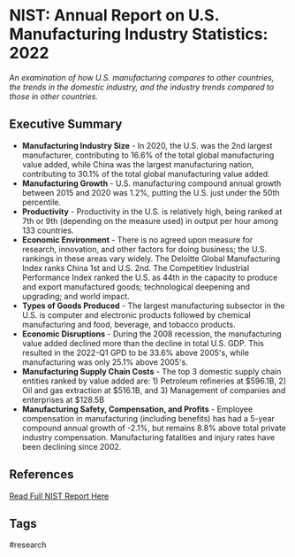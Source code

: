 # NIST: Annual Report on U.S. Manufacturing Industry Statistics: 2022

*An examination of how U.S. manufacturing compares to other countries, the trends in the domestic industry, and the industry trends compared to those in other countries.*  

## Executive Summary
* **Manufacturing Industry Size** - In 2020, the U.S. was the 2nd largest manufacturer, contributing to 
16.6% of the total global manufacturing value added, while China was the largest manufacturing nation, 
contributing to 30.1% of the total global manufacturing value added.   
* **Manufacturing Growth** - U.S. manufacturing compound annual growth between 2015 and 2020 was 1.2%, putting the U.S. just under
the 50th percentile.  
* **Productivity** - Productivity in the U.S. is relatively high, being ranked at 7th or 9th (depending on the measure used) in output per hour among 133 countries.  
* **Economic Environment** - There is no agreed upon measure for research, innovation, and other factors for doing business; the 
U.S. rankings in these areas vary widely. The Deloitte Global Manufacturing Index ranks China 1st and U.S. 2nd. The Competitiev Industrial Performance
Index ranked the U.S. as 44th in the capacity to produce and export manufactured goods; technological deepening and upgrading; and world impact.  
* **Types of Goods Produced** - The largest manufacturing subsector in the U.S. is computer and electronic products followed by chemical manufacturing 
and food, beverage, and tobacco products.  
* **Economic Disruptions** - During the 2008 recession, the manufacturing value added declined more than the decline in total U.S. GDP. 
This resulted in the 2022-Q1 GPD to be 33.6% above 2005's, while manufacturing was only 25.1% above 2005's. 
* **Manufacturing Supply Chain Costs** - The top 3 domestic supply chain entities ranked by value added are: 1) Petroleum refineries at $596.1B, 2) Oil and gas extraction at $516.1B, and 3) Management of companies and enterprises at $128.5B
* **Manufacturing Safety, Compensation, and Profits** - Employee compensation in manufacturing (including benefits) has had a 5-year 
compound annual growth of -2.1%, but remains 8.8% above total private industry compensation. Manufacturing fatalities and injury rates have been declining since 2002.  


## References
[Read Full NIST Report Here](https://doi.org/10.6028/NIST.AMS.100-49)

## Tags
#research
